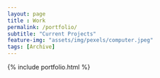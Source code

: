 ```yaml
--- 
layout: page
title : Work 
permalink: /portfolio/
subtitle: "Current Projects" 
feature-img: "assets/img/pexels/computer.jpeg"
tags: [Archive]
---
```


{% include portfolio.html %}

